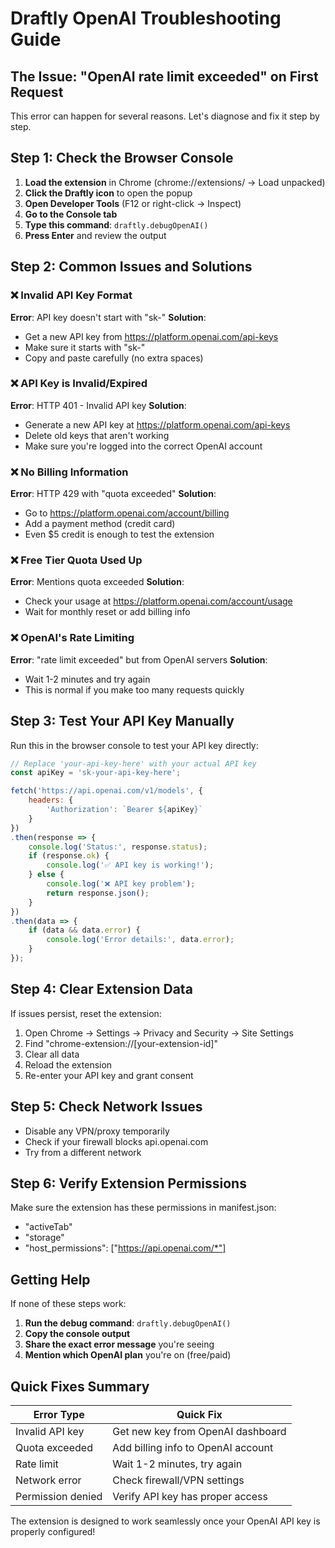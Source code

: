 # Draftly OpenAI Troubleshooting Guide

## The Issue: "OpenAI rate limit exceeded" on First Request

This error can happen for several reasons. Let's diagnose and fix it step by step.

## Step 1: Check the Browser Console

1. **Load the extension** in Chrome (chrome://extensions/ → Load unpacked)
2. **Click the Draftly icon** to open the popup
3. **Open Developer Tools** (F12 or right-click → Inspect)
4. **Go to the Console tab**
5. **Type this command**: `draftly.debugOpenAI()`
6. **Press Enter** and review the output

## Step 2: Common Issues and Solutions

### ❌ Invalid API Key Format
**Error**: API key doesn't start with "sk-"
**Solution**: 
- Get a new API key from https://platform.openai.com/api-keys
- Make sure it starts with "sk-"
- Copy and paste carefully (no extra spaces)

### ❌ API Key is Invalid/Expired
**Error**: HTTP 401 - Invalid API key
**Solution**:
- Generate a new API key at https://platform.openai.com/api-keys
- Delete old keys that aren't working
- Make sure you're logged into the correct OpenAI account

### ❌ No Billing Information
**Error**: HTTP 429 with "quota exceeded"
**Solution**:
- Go to https://platform.openai.com/account/billing
- Add a payment method (credit card)
- Even $5 credit is enough to test the extension

### ❌ Free Tier Quota Used Up
**Error**: Mentions quota exceeded
**Solution**:
- Check your usage at https://platform.openai.com/account/usage
- Wait for monthly reset or add billing info

### ❌ OpenAI's Rate Limiting
**Error**: "rate limit exceeded" but from OpenAI servers
**Solution**:
- Wait 1-2 minutes and try again
- This is normal if you make too many requests quickly

## Step 3: Test Your API Key Manually

Run this in the browser console to test your API key directly:

```javascript
// Replace 'your-api-key-here' with your actual API key
const apiKey = 'sk-your-api-key-here';

fetch('https://api.openai.com/v1/models', {
    headers: {
        'Authorization': `Bearer ${apiKey}`
    }
})
.then(response => {
    console.log('Status:', response.status);
    if (response.ok) {
        console.log('✅ API key is working!');
    } else {
        console.log('❌ API key problem');
        return response.json();
    }
})
.then(data => {
    if (data && data.error) {
        console.log('Error details:', data.error);
    }
});
```

## Step 4: Clear Extension Data

If issues persist, reset the extension:

1. Open Chrome → Settings → Privacy and Security → Site Settings
2. Find "chrome-extension://[your-extension-id]"
3. Clear all data
4. Reload the extension
5. Re-enter your API key and grant consent

## Step 5: Check Network Issues

- Disable any VPN/proxy temporarily
- Check if your firewall blocks api.openai.com
- Try from a different network

## Step 6: Verify Extension Permissions

Make sure the extension has these permissions in manifest.json:
- "activeTab"
- "storage" 
- "host_permissions": ["https://api.openai.com/*"]

## Getting Help

If none of these steps work:

1. **Run the debug command**: `draftly.debugOpenAI()`
2. **Copy the console output**
3. **Share the exact error message** you're seeing
4. **Mention which OpenAI plan** you're on (free/paid)

## Quick Fixes Summary

| Error Type | Quick Fix |
|------------|-----------|
| Invalid API key | Get new key from OpenAI dashboard |
| Quota exceeded | Add billing info to OpenAI account |
| Rate limit | Wait 1-2 minutes, try again |
| Network error | Check firewall/VPN settings |
| Permission denied | Verify API key has proper access |

The extension is designed to work seamlessly once your OpenAI API key is properly configured!
